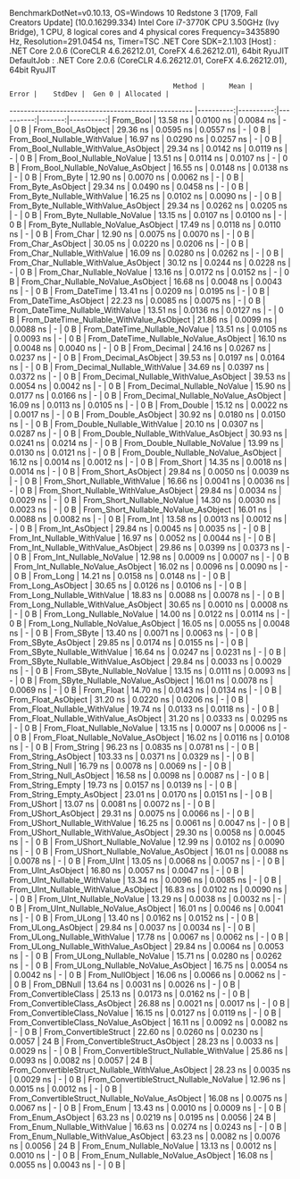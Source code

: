 
BenchmarkDotNet=v0.10.13, OS=Windows 10 Redstone 3 [1709, Fall Creators Update] (10.0.16299.334)
Intel Core i7-3770K CPU 3.50GHz (Ivy Bridge), 1 CPU, 8 logical cores and 4 physical cores
Frequency=3435890 Hz, Resolution=291.0454 ns, Timer=TSC
.NET Core SDK=2.1.103
  [Host]     : .NET Core 2.0.6 (CoreCLR 4.6.26212.01, CoreFX 4.6.26212.01), 64bit RyuJIT
  DefaultJob : .NET Core 2.0.6 (CoreCLR 4.6.26212.01, CoreFX 4.6.26212.01), 64bit RyuJIT


                                             Method |      Mean |     Error |    StdDev |  Gen 0 | Allocated |
--------------------------------------------------- |----------:|----------:|----------:|-------:|----------:|
                                          From_Bool |  13.58 ns | 0.0100 ns | 0.0084 ns |      - |       0 B |
                                 From_Bool_AsObject |  29.36 ns | 0.0595 ns | 0.0557 ns |      - |       0 B |
                       From_Bool_Nullable_WithValue |  16.97 ns | 0.0290 ns | 0.0257 ns |      - |       0 B |
              From_Bool_Nullable_WithValue_AsObject |  29.34 ns | 0.0142 ns | 0.0119 ns |      - |       0 B |
                         From_Bool_Nullable_NoValue |  13.51 ns | 0.0114 ns | 0.0107 ns |      - |       0 B |
                From_Bool_Nullable_NoValue_AsObject |  16.55 ns | 0.0148 ns | 0.0138 ns |      - |       0 B |
                                          From_Byte |  12.90 ns | 0.0070 ns | 0.0062 ns |      - |       0 B |
                                 From_Byte_AsObject |  29.34 ns | 0.0490 ns | 0.0458 ns |      - |       0 B |
                       From_Byte_Nullable_WithValue |  16.25 ns | 0.0102 ns | 0.0090 ns |      - |       0 B |
              From_Byte_Nullable_WithValue_AsObject |  29.34 ns | 0.0262 ns | 0.0205 ns |      - |       0 B |
                         From_Byte_Nullable_NoValue |  13.15 ns | 0.0107 ns | 0.0100 ns |      - |       0 B |
                From_Byte_Nullable_NoValue_AsObject |  17.49 ns | 0.0118 ns | 0.0110 ns |      - |       0 B |
                                          From_Char |  12.90 ns | 0.0075 ns | 0.0070 ns |      - |       0 B |
                                 From_Char_AsObject |  30.05 ns | 0.0220 ns | 0.0206 ns |      - |       0 B |
                       From_Char_Nullable_WithValue |  16.09 ns | 0.0280 ns | 0.0262 ns |      - |       0 B |
              From_Char_Nullable_WithValue_AsObject |  30.12 ns | 0.0244 ns | 0.0228 ns |      - |       0 B |
                         From_Char_Nullable_NoValue |  13.16 ns | 0.0172 ns | 0.0152 ns |      - |       0 B |
                From_Char_Nullable_NoValue_AsObject |  16.68 ns | 0.0048 ns | 0.0043 ns |      - |       0 B |
                                      From_DateTime |  13.41 ns | 0.0209 ns | 0.0195 ns |      - |       0 B |
                             From_DateTime_AsObject |  22.23 ns | 0.0085 ns | 0.0075 ns |      - |       0 B |
                   From_DateTime_Nullable_WithValue |  13.51 ns | 0.0136 ns | 0.0127 ns |      - |       0 B |
          From_DateTime_Nullable_WithValue_AsObject |  21.86 ns | 0.0099 ns | 0.0088 ns |      - |       0 B |
                     From_DateTime_Nullable_NoValue |  13.51 ns | 0.0105 ns | 0.0093 ns |      - |       0 B |
            From_DateTime_Nullable_NoValue_AsObject |  16.10 ns | 0.0048 ns | 0.0040 ns |      - |       0 B |
                                       From_Decimal |  24.16 ns | 0.0267 ns | 0.0237 ns |      - |       0 B |
                              From_Decimal_AsObject |  39.53 ns | 0.0197 ns | 0.0164 ns |      - |       0 B |
                    From_Decimal_Nullable_WithValue |  34.69 ns | 0.0397 ns | 0.0372 ns |      - |       0 B |
           From_Decimal_Nullable_WithValue_AsObject |  39.53 ns | 0.0054 ns | 0.0042 ns |      - |       0 B |
                      From_Decimal_Nullable_NoValue |  15.90 ns | 0.0177 ns | 0.0166 ns |      - |       0 B |
             From_Decimal_Nullable_NoValue_AsObject |  16.09 ns | 0.0113 ns | 0.0105 ns |      - |       0 B |
                                        From_Double |  15.12 ns | 0.0022 ns | 0.0017 ns |      - |       0 B |
                               From_Double_AsObject |  30.92 ns | 0.0180 ns | 0.0150 ns |      - |       0 B |
                     From_Double_Nullable_WithValue |  20.10 ns | 0.0307 ns | 0.0287 ns |      - |       0 B |
            From_Double_Nullable_WithValue_AsObject |  30.93 ns | 0.0241 ns | 0.0214 ns |      - |       0 B |
                       From_Double_Nullable_NoValue |  13.99 ns | 0.0130 ns | 0.0121 ns |      - |       0 B |
              From_Double_Nullable_NoValue_AsObject |  16.12 ns | 0.0014 ns | 0.0012 ns |      - |       0 B |
                                         From_Short |  14.35 ns | 0.0018 ns | 0.0014 ns |      - |       0 B |
                                From_Short_AsObject |  29.84 ns | 0.0050 ns | 0.0039 ns |      - |       0 B |
                      From_Short_Nullable_WithValue |  16.66 ns | 0.0041 ns | 0.0036 ns |      - |       0 B |
             From_Short_Nullable_WithValue_AsObject |  29.84 ns | 0.0034 ns | 0.0029 ns |      - |       0 B |
                        From_Short_Nullable_NoValue |  14.30 ns | 0.0030 ns | 0.0023 ns |      - |       0 B |
               From_Short_Nullable_NoValue_AsObject |  16.01 ns | 0.0088 ns | 0.0082 ns |      - |       0 B |
                                           From_Int |  13.58 ns | 0.0013 ns | 0.0012 ns |      - |       0 B |
                                  From_Int_AsObject |  29.84 ns | 0.0045 ns | 0.0035 ns |      - |       0 B |
                        From_Int_Nullable_WithValue |  16.97 ns | 0.0052 ns | 0.0044 ns |      - |       0 B |
               From_Int_Nullable_WithValue_AsObject |  29.86 ns | 0.0399 ns | 0.0373 ns |      - |       0 B |
                          From_Int_Nullable_NoValue |  12.98 ns | 0.0009 ns | 0.0007 ns |      - |       0 B |
                 From_Int_Nullable_NoValue_AsObject |  16.02 ns | 0.0096 ns | 0.0090 ns |      - |       0 B |
                                          From_Long |  14.21 ns | 0.0158 ns | 0.0148 ns |      - |       0 B |
                                 From_Long_AsObject |  30.65 ns | 0.0126 ns | 0.0106 ns |      - |       0 B |
                       From_Long_Nullable_WithValue |  18.83 ns | 0.0088 ns | 0.0078 ns |      - |       0 B |
              From_Long_Nullable_WithValue_AsObject |  30.65 ns | 0.0010 ns | 0.0008 ns |      - |       0 B |
                         From_Long_Nullable_NoValue |  14.00 ns | 0.0122 ns | 0.0114 ns |      - |       0 B |
                From_Long_Nullable_NoValue_AsObject |  16.05 ns | 0.0055 ns | 0.0048 ns |      - |       0 B |
                                         From_SByte |  13.40 ns | 0.0071 ns | 0.0063 ns |      - |       0 B |
                                From_SByte_AsObject |  29.85 ns | 0.0174 ns | 0.0155 ns |      - |       0 B |
                      From_SByte_Nullable_WithValue |  16.64 ns | 0.0247 ns | 0.0231 ns |      - |       0 B |
             From_SByte_Nullable_WithValue_AsObject |  29.84 ns | 0.0033 ns | 0.0029 ns |      - |       0 B |
                        From_SByte_Nullable_NoValue |  13.15 ns | 0.0111 ns | 0.0093 ns |      - |       0 B |
               From_SByte_Nullable_NoValue_AsObject |  16.01 ns | 0.0078 ns | 0.0069 ns |      - |       0 B |
                                         From_Float |  14.70 ns | 0.0143 ns | 0.0134 ns |      - |       0 B |
                                From_Float_AsObject |  31.20 ns | 0.0220 ns | 0.0206 ns |      - |       0 B |
                      From_Float_Nullable_WithValue |  19.74 ns | 0.0133 ns | 0.0118 ns |      - |       0 B |
             From_Float_Nullable_WithValue_AsObject |  31.20 ns | 0.0333 ns | 0.0295 ns |      - |       0 B |
                        From_Float_Nullable_NoValue |  13.15 ns | 0.0007 ns | 0.0006 ns |      - |       0 B |
               From_Float_Nullable_NoValue_AsObject |  16.02 ns | 0.0116 ns | 0.0108 ns |      - |       0 B |
                                        From_String |  96.23 ns | 0.0835 ns | 0.0781 ns |      - |       0 B |
                               From_String_AsObject | 103.33 ns | 0.0371 ns | 0.0329 ns |      - |       0 B |
                                   From_String_Null |  16.79 ns | 0.0078 ns | 0.0069 ns |      - |       0 B |
                          From_String_Null_AsObject |  16.58 ns | 0.0098 ns | 0.0087 ns |      - |       0 B |
                                  From_String_Empty |  19.73 ns | 0.0157 ns | 0.0139 ns |      - |       0 B |
                         From_String_Empty_AsObject |  23.01 ns | 0.0170 ns | 0.0151 ns |      - |       0 B |
                                        From_UShort |  13.07 ns | 0.0081 ns | 0.0072 ns |      - |       0 B |
                               From_UShort_AsObject |  29.31 ns | 0.0075 ns | 0.0066 ns |      - |       0 B |
                     From_UShort_Nullable_WithValue |  16.25 ns | 0.0061 ns | 0.0047 ns |      - |       0 B |
            From_UShort_Nullable_WithValue_AsObject |  29.30 ns | 0.0058 ns | 0.0045 ns |      - |       0 B |
                       From_UShort_Nullable_NoValue |  12.99 ns | 0.0102 ns | 0.0090 ns |      - |       0 B |
              From_UShort_Nullable_NoValue_AsObject |  16.01 ns | 0.0088 ns | 0.0078 ns |      - |       0 B |
                                          From_UInt |  13.05 ns | 0.0068 ns | 0.0057 ns |      - |       0 B |
                                 From_UInt_AsObject |  16.80 ns | 0.0057 ns | 0.0047 ns |      - |       0 B |
                       From_UInt_Nullable_WithValue |  13.34 ns | 0.0096 ns | 0.0085 ns |      - |       0 B |
              From_UInt_Nullable_WithValue_AsObject |  16.83 ns | 0.0102 ns | 0.0090 ns |      - |       0 B |
                         From_UInt_Nullable_NoValue |  13.29 ns | 0.0038 ns | 0.0032 ns |      - |       0 B |
                From_UInt_Nullable_NoValue_AsObject |  16.01 ns | 0.0046 ns | 0.0041 ns |      - |       0 B |
                                         From_ULong |  13.40 ns | 0.0162 ns | 0.0152 ns |      - |       0 B |
                                From_ULong_AsObject |  29.84 ns | 0.0037 ns | 0.0034 ns |      - |       0 B |
                      From_ULong_Nullable_WithValue |  17.78 ns | 0.0067 ns | 0.0062 ns |      - |       0 B |
             From_ULong_Nullable_WithValue_AsObject |  29.84 ns | 0.0064 ns | 0.0053 ns |      - |       0 B |
                        From_ULong_Nullable_NoValue |  15.71 ns | 0.0280 ns | 0.0262 ns |      - |       0 B |
               From_ULong_Nullable_NoValue_AsObject |  16.75 ns | 0.0054 ns | 0.0042 ns |      - |       0 B |
                                    From_NullObject |  16.06 ns | 0.0066 ns | 0.0062 ns |      - |       0 B |
                                        From_DBNull |  13.64 ns | 0.0031 ns | 0.0026 ns |      - |       0 B |
                              From_ConvertibleClass |  25.13 ns | 0.0173 ns | 0.0162 ns |      - |       0 B |
                     From_ConvertibleClass_AsObject |  26.88 ns | 0.0021 ns | 0.0017 ns |      - |       0 B |
                      From_ConvertibleClass_NoValue |  16.15 ns | 0.0127 ns | 0.0119 ns |      - |       0 B |
             From_ConvertibleClass_NoValue_AsObject |  16.11 ns | 0.0092 ns | 0.0082 ns |      - |       0 B |
                             From_ConvertibleStruct |  22.60 ns | 0.0260 ns | 0.0230 ns | 0.0057 |      24 B |
                    From_ConvertibleStruct_AsObject |  28.23 ns | 0.0033 ns | 0.0029 ns |      - |       0 B |
          From_ConvertibleStruct_Nullable_WithValue |  25.86 ns | 0.0093 ns | 0.0082 ns | 0.0057 |      24 B |
 From_ConvertibleStruct_Nullable_WithValue_AsObject |  28.23 ns | 0.0035 ns | 0.0029 ns |      - |       0 B |
            From_ConvertibleStruct_Nullable_NoValue |  12.96 ns | 0.0015 ns | 0.0012 ns |      - |       0 B |
   From_ConvertibleStruct_Nullable_NoValue_AsObject |  16.08 ns | 0.0075 ns | 0.0067 ns |      - |       0 B |
                                          From_Enum |  13.43 ns | 0.0010 ns | 0.0009 ns |      - |       0 B |
                                 From_Enum_AsObject |  63.23 ns | 0.0219 ns | 0.0195 ns | 0.0056 |      24 B |
                       From_Enum_Nullable_WithValue |  16.63 ns | 0.0274 ns | 0.0243 ns |      - |       0 B |
              From_Enum_Nullable_WithValue_AsObject |  63.23 ns | 0.0082 ns | 0.0076 ns | 0.0056 |      24 B |
                         From_Enum_Nullable_NoValue |  13.13 ns | 0.0012 ns | 0.0010 ns |      - |       0 B |
                From_Enum_Nullable_NoValue_AsObject |  16.08 ns | 0.0055 ns | 0.0043 ns |      - |       0 B |
